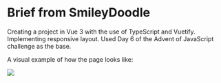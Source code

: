 # Brief from SmileyDoodle

Creating a project in Vue 3 with the use of TypeScript and Vuetify. Implementing responsive layout. Used Day 6 of the Advent of JavaScript challenge as the base.

A visual example of how the page looks like:

<img src="https://github.com/SmileyDoodle/christmas-keyboard/blob/main/src/assets/range-slider-example.png">
